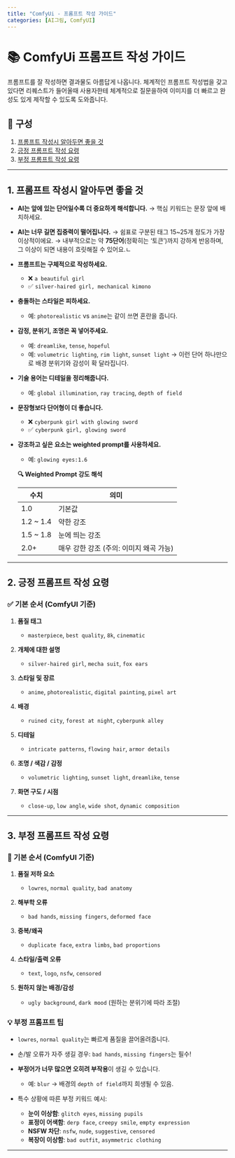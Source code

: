 ```yaml
---
title: "ComfyUi - 프롬프트 작성 가이드"
categories: [AI그림, ComfyUI]
---
```


# 📚 ComfyUi 프롬프트 작성 가이드

프롬프트를 잘 작성하면 결과물도 아름답게 나옵니다.
체계적인 프롬프트 작성법을 갖고있다면 리퀘스트가 들어올때 사용자한테 체계적으로 질문을하여 이미지를 더 빠르고 완성도 있게 제작할 수 있도록 도와줍니다.

## 📘 구성

1. [프롬프트 작성시 알아두면 좋을 것](#1-프롬프트-작성시-알아두면-좋을-것)
2. [긍정 프롬프트 작성 요령](#2-긍정-프롬프트-작성-요령)
3. [부정 프롬프트 작성 요령](#3-부정-프롬프트-작성-요령)

---

## 1. 프롬프트 작성시 알아두면 좋을 것

* **AI는 앞에 있는 단어일수록 더 중요하게 해석합니다.**
  → 핵심 키워드는 문장 앞에 배치하세요.

* **AI는 너무 길면 집중력이 떨어집니다.**
  → 쉼표로 구분된 태그 15~25개 정도가 가장 이상적이에요.
  → 내부적으로는 약 **75단어**(정확히는 ‘토큰’)까지 강하게 반응하며,
  그 이상이 되면 내용이 흐릿해질 수 있어요.ㄴ

* **프롬프트는 구체적으로 작성하세요.**

  * ❌ `a beautiful girl`
  * ✅ `silver-haired girl, mechanical kimono`

* **충돌하는 스타일은 피하세요.**

  * 예: `photorealistic` vs `anime`는 같이 쓰면 혼란을 줍니다.

* **감정, 분위기, 조명은 꼭 넣어주세요.**

  * 예: `dreamlike`, `tense`, `hopeful`
  * 예: `volumetric lighting`, `rim light`, `sunset light`
    → 이런 단어 하나만으로 배경 분위기와 감성이 확 달라집니다.

* **기술 용어는 디테일을 정리해줍니다.**

  * 예: `global illumination`, `ray tracing`, `depth of field`

* **문장형보다 단어형이 더 좋습니다.**

  * ❌ `cyberpunk girl with glowing sword`
  * ✅ `cyberpunk girl, glowing sword`

* **강조하고 싶은 요소는 weighted prompt를 사용하세요.**

  * 예: `glowing eyes:1.6`

  **🔍 Weighted Prompt 강도 해석**

  | 수치         | 의미                       |
  | ---------- | ------------------------ |
  | 1.0        | 기본값                      |
  | 1.2 \~ 1.4 | 약한 강조                    |
  | 1.5 \~ 1.8 | 눈에 띄는 강조                 |
  | 2.0+       | 매우 강한 강조 (주의: 이미지 왜곡 가능) |

---

## 2. 긍정 프롬프트 작성 요령

### ✅ 기본 순서 (ComfyUI 기준)

1. **품질 태그**

   * `masterpiece`, `best quality`, `8k`, `cinematic`
2. **개체에 대한 설명**

   * `silver-haired girl`, `mecha suit`, `fox ears`
3. **스타일 및 장르**

   * `anime`, `photorealistic`, `digital painting`, `pixel art`
4. **배경**

   * `ruined city`, `forest at night`, `cyberpunk alley`
5. **디테일**

   * `intricate patterns`, `flowing hair`, `armor details`
6. **조명 / 색감 / 감정**

   * `volumetric lighting`, `sunset light`, `dreamlike`, `tense`
7. **화면 구도 / 시점**

   * `close-up`, `low angle`, `wide shot`, `dynamic composition`

---

## 3. 부정 프롬프트 작성 요령

### 🚫 기본 순서 (ComfyUI 기준)

1. **품질 저하 요소**

   * `lowres`, `normal quality`, `bad anatomy`
2. **해부학 오류**

   * `bad hands`, `missing fingers`, `deformed face`
3. **중복/왜곡**

   * `duplicate face`, `extra limbs`, `bad proportions`
4. **스타일/출력 오류**

   * `text`, `logo`, `nsfw`, `censored`
5. **원하지 않는 배경/감성**

   * `ugly background`, `dark mood` (원하는 분위기에 따라 조절)

### 💡 부정 프롬프트 팁

* `lowres`, `normal quality`는 빠르게 품질을 끌어올려줍니다.
* 손/발 오류가 자주 생길 경우: `bad hands`, `missing fingers`는 필수!
* **부정어가 너무 많으면 오히려 부작용**이 생길 수 있습니다.

  * 예: `blur` → 배경의 `depth of field`까지 희생될 수 있음.
* 특수 상황에 따른 부정 키워드 예시:

  * **눈이 이상함**: `glitch eyes`, `missing pupils`
  * **표정이 어색함**: `derp face`, `creepy smile`, `empty expression`
  * **NSFW 차단**: `nsfw`, `nude`, `suggestive`, `censored`
  * **복장이 이상함**: `bad outfit`, `asymmetric clothing`

---